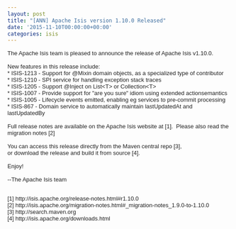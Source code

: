 ```yaml
---
layout: post
title: "[ANN] Apache Isis version 1.10.0 Released"
date: '2015-11-10T00:00:00+00:00'
categories: isis
---
```

<div style="color: #222222; font-family: arial, sans-serif; font-size: small;">The Apache Isis team is pleased to announce the release of Apache Isis v1.10.0.</div>
  <div style="color: #222222; font-family: arial, sans-serif; font-size: small;"><br /></div>
  <div style="color: #222222; font-family: arial, sans-serif; font-size: small;">New features in this release include:</div>
  <div style="color: #222222; font-family: arial, sans-serif; font-size: small;">* ISIS-1213 - Support for @Mixin domain objects, as a specialized type of contributor</div>
  <div style="color: #222222; font-family: arial, sans-serif; font-size: small;">
    <div>* ISIS-1210 - SPI service for handling exception stack traces</div>
    <div>* ISIS-1205 - Support @Inject on List&lt;T&gt; or Collection&lt;T&gt;</div>
    <div>* ISIS-1007 - Provide support for &quot;are you sure&quot; idiom using extended actionsemantics</div>
    <div>* ISIS-1005 - Lifecycle events emitted, enabling eg services to pre-commit processing</div>
    <div>* ISIS-867 - Domain service to automatically maintain lastUpdatedAt and lastUpdatedBy</div>
  </div>
  <div style="color: #222222; font-family: arial, sans-serif; font-size: small;"><br /></div>
  <div style="color: #222222; font-family: arial, sans-serif; font-size: small;">Full release notes are available on the Apache Isis website at [1]. &nbsp;Please also read the migration notes [2]</div>
  <div style="color: #222222; font-family: arial, sans-serif; font-size: small;"><br /></div>
  <div style="color: #222222; font-family: arial, sans-serif; font-size: small;">You can access this release directly from the Maven central repo [3],</div>
  <div style="color: #222222; font-family: arial, sans-serif; font-size: small;">or download the release and build it from source [4].</div>
  <div style="color: #222222; font-family: arial, sans-serif; font-size: small;"><br /></div>
  <div style="color: #222222; font-family: arial, sans-serif; font-size: small;">Enjoy!</div>
  <div style="color: #222222; font-family: arial, sans-serif; font-size: small;"><br /></div>
  <div style="color: #222222; font-family: arial, sans-serif; font-size: small;">--The Apache Isis team</div>
  <div style="color: #222222; font-family: arial, sans-serif; font-size: small;"><br /></div>
  <div style="color: #222222; font-family: arial, sans-serif; font-size: small;">
    <p>[1] http://isis.apache.org/release-notes.html#r1.10.0<br />[2]&nbsp;http://isis.apache.org/migration-notes.html#_migration-notes_1.9.0-to-1.10.0<br />[3] http://search.maven.org<br />[4] http://isis.apache.org/downloads.html&nbsp;</p>
  </div>
